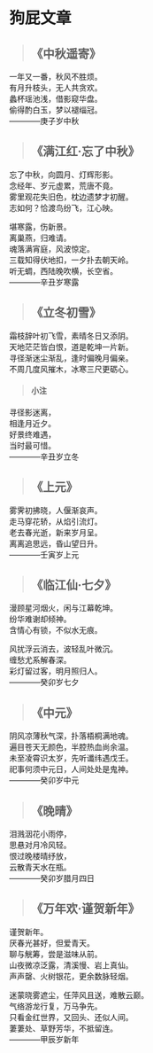# 狗屁文章

> ## 《中秋遥寄》  
一年又一番，秋风不胜烦。  
有月升枝头，无人共贪欢。  
蠡杯瑶池浅，借影窥华盘。  
偷得酌白玉，梦以褪缁冠。  
————庚子岁中秋  

> ## 《满江红·忘了中秋》  
忘了中秋，向圆月、灯辉形影。  
念经年、岁元虚累，荒唐不竟。  
雾里观花失旧色，枕边遗梦才初醒。  
志如何？恰渡鸟纷飞，江心映。  
>  
堪寒露，伤新景。  
离巢燕，归难请。  
魂落满宵庭，风波惊定。  
三载知得伏地扣，一夕扑去朝天岭。  
听无蜩，西陆晚吹横，长空省。  
————辛丑岁寒露  

> ## 《立冬初雪》  
霜枝辞叶初飞雪，素晴冬日又添阴。  
天地茫茫皆白恨，道是乾坤一片新。  
寻径渐迷尘渐乱，逢时偏晚月偏亲。  
不周几度风摧木，冰寒三尺更砺心。  
>  
> #### 小注  
寻径影迷离，  
相逢月近夕。  
好景终难遇，  
当时最可惜。  
————辛丑岁立冬

> ## 《上元》  
雾霁初拂晓，人偃渐哀声。  
走马穿花轿，从焰引流灯。  
老去春光逝，新来岁月呈。  
离离追思远，昏山望日升。  
————壬寅岁上元  

> ## 《临江仙·七夕》  
漫顾星河烟火，闲与江幕乾坤。  
纷华难谢却倾神。  
含情心有锁，不似水无痕。  
>  
风扰浮云消去，波轻乱叶微沉。  
缠愁尤系解春深。  
彩灯留过客，明月照归人。  
————癸卯岁七夕   

> ## 《中元》  
阴风凉薄秋气深，扑落梧桐满地魂。  
遍目苍天无颜色，半腔热血尚余温。  
未至凌霄识太岁，先听谶纬遇戊壬。  
祀事何须中元日，人间处处是鬼神。  
————癸卯岁中元  

> ## 《晚晴》  
泪溅洇花小雨停，  
思悬对月冷风轻。  
恨过晚楼晴纾放，  
云散青天水在瓶。  
————癸卯岁腊月四日  

> ## 《万年欢·谨贺新年》  
谨贺新年。  
厌春光甚好，但爱青天。  
聊与觥筹，尝是滋味从前。  
山夜微凉泛露，清溪慢、岩上真仙。  
声声罄、火树银花，更余数脉轻烟。  
>  
迷蒙晓雾遮尘，任萍风且送，难散云巅。  
气络游龙行复，万马争先。  
只看金红世界，又回头、还似人间。  
萋萋处、草野芳华，不抵留连。  
————甲辰岁新年  
